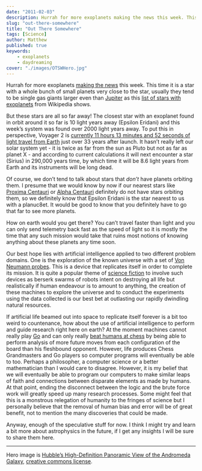 ```yaml
---
date: "2011-02-03"
description: Hurrah for more exoplanets making the news this week. This time it is for a star with a whole bunch of small planets very close to the star, whereas usually they tend to be single gas giants larger even than Jupiter.
slug: "out-there-somewhere" 
title: "Out There Somewhere"
tags: [Science]
author: Matthew
published: true
keywords:
    - exoplanets
    - daydreaming
cover: "./images/OTSWHero.jpg"
---
```


Hurrah for more exoplanets [making the news](http://www.guardian.co.uk/science/2011/feb/02/new-planets-solar-system) this week. This time it is a star with a whole bunch of small planets very close to the star, usually they tend to be single gas giants larger even than [Jupiter](http://en.wikipedia.org/wiki/Jupiter) as this [list of stars with exoplanets](http://en.wikipedia.org/wiki/List_of_exoplanetary_host_stars) from Wikipedia shows. 

But these stars are all so far away! The closest star with an exoplanet found in orbit around it so far is 10 light years away (Epsilon Eridani) and this week’s system was found over 2000 light years away. To put this in perspective, Voyager 2 is [currently 11 hours 13 minutes and 52 seconds of light travel from Earth](http://twitter.com/#!/Voyager2/status/32589239199731713) just over 33 years after launch. It hasn’t really left our solar system yet - it is twice as far from the sun as Pluto but not as far as planet X - and according to current calculations it will next encounter a star (Sirius) in 290,000 years time, by which time it will be 8.6 light years from Earth and its instruments will be long dead.

Of course, we don’t tend to talk about stars that _don’t_ have planets orbiting them. I presume that we would know by now if our nearest stars like [Proxima Centauri](http://www.solstation.com/stars/alp-cent3.htm) or [Alpha Centauri](http://www.glyphweb.com/esky/stars/alphacentauri.html) definitely do not have stars orbiting them, so we definitely know that Epsilon Eridani is the star nearest to us with a planuc8et. It would be good to know that you definitely have to go that far to see more planets.

How on earth would you get there? You can’t travel faster than light and you can only send telemetry back fast as the speed of light so it is mostly the time that any such mission would take that ruins most notions of knowing anything about these planets any time soon. 

Our best hope lies with artificial intelligence applied to two different problem domains. One is the exploration of the known universe with a set of [Von Neumann probes](http://en.wikipedia.org/wiki/Self-replicating_spacecraft). This is a device that replicates itself in order to complete its mission. It is quite a popular theme of [science fiction](http://www.berserkerfan.org/) to involve such devices as berserk swarms of robots intent on destroying all life but realistically if human endeavour is to amount to anything, the creation of these machines to explore the universe and to conduct the experiments using the data collected is our best bet at outlasting our rapidly dwindling natural resources.

If artificial life beamed out into space to replicate itself forever is a bit too weird to countenance, how about the use of artificial intelligence to perform and guide research right here on earth? At the moment machines cannot really play [Go](http://www.timesonline.co.uk/tol/comment/columnists/ben_macintyre/article2002699.ece) and can only really [beat humans at chess](http://www.research.ibm.com/deepblue/) by being able to perform analysis of more future moves from each configuration of the board than his fleshbound opponent. However, life produces Chess Grandmasters and Go players so computer programs will eventually be able to too. Perhaps a philosopher, a computer science or a better mathematician than I would care to disagree. However, it is my belief that we will eventually be able to program our computers to make similar leaps of faith and connections between disparate elements as made by humans. At that point, ending the disconnect between the logic and the brute force work will greatly speed up many research processes. Some might feel that this is a monstrous relegation of humanity to the fringes of science but I personally believe that the removal of human bias and error will be of great benefit, not to mention the many discoveries that could be made.

Anyway, enough of the speculative stuff for now. I think I might try and learn a bit more about astrophysics in the future, if I get any insights I will be sure to share them here.

---

Hero image is [Hubble’s High-Definition Panoramic View of the Andromeda Galaxy](https://flic.kr/p/pN7nmE), [creative commons license](https://creativecommons.org/licenses/by/2.0/).
